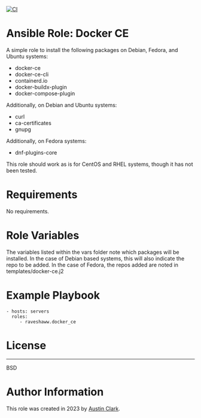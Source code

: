 [![CI](https://github.com/Raveshaww/ansible-role-docker-ce/actions/workflows/ci.yml/badge.svg)](https://github.com/Raveshaww/ansible-role-docker-ce/actions/workflows/ci.yml)
# Ansible Role: Docker CE

A simple role to install the following packages on Debian, Fedora, and Ubuntu systems:
- docker-ce
- docker-ce-cli
- containerd.io
- docker-buildx-plugin
- docker-compose-plugin

Additionally, on Debian and Ubuntu systems: 
- curl
- ca-certificates
- gnupg

Additionally, on Fedora systems:
- dnf-plugins-core

This role should work as is for CentOS and RHEL systems, though it has not been tested.

# Requirements

No requirements.

# Role Variables

The variables listed within the vars folder note which packages will be installed. In the case of Debian based systems, this will also indicate the repo to be added. In the case of Fedora, the repos added are noted in templates/docker-ce.j2

# Example Playbook


    - hosts: servers
      roles:
         - raveshaww.docker_ce

# License
-------

BSD

# Author Information

This role was created in 2023 by [Austin Clark](https://github.com/Raveshaww). 
